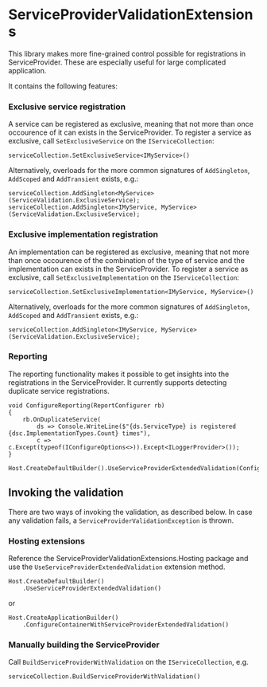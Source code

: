 # ServiceProviderValidationExtensions

This library makes more fine-grained control possible for registrations in ServiceProvider.
These are especially useful for large complicated application.

It contains the following features:

### Exclusive service registration

A service can be registered as exclusive, meaning that not more than once occourence of it can exists in the ServiceProvider.
To register a service as exclusive, call `SetExclusiveService` on the `IServiceCollection`:

```
serviceCollection.SetExclusiveService<IMyService>()
```

Alternatively, overloads for the more common signatures of `AddSingleton`, `AddScoped` and `AddTransient` exists, e.g.:

```
serviceCollection.AddSingleton<MyService>(ServiceValidation.ExclusiveService);
serviceCollection.AddSingleton<IMyService, MyService>(ServiceValidation.ExclusiveService);
```



### Exclusive implementation registration

An implementation can be registered as exclusive, meaning that not more than once occourence of the combination of the type of service and the implementation can exists in the ServiceProvider.
To register a service as exclusive, call `SetExclusiveImplementation` on the `IServiceCollection`:

```
serviceCollection.SetExclusiveImplementation<IMyService, MyService>()
```

Alternatively, overloads for the more common signatures of `AddSingleton`, `AddScoped` and `AddTransient` exists, e.g.:

```
serviceCollection.AddSingleton<IMyService, MyService>(ServiceValidation.ExclusiveService);
```

### Reporting

The reporting functionality makes it possible to get insights into the registrations in the ServiceProvider.
It currently supports detecting duplicate service registrations.

```
void ConfigureReporting(ReportConfigurer rb)
{
    rb.OnDuplicateService(
        ds => Console.WriteLine($"{ds.ServiceType} is registered {dsc.ImplementationTypes.Count} times"),
        c => c.Except(typeof(IConfigureOptions<>)).Except<ILoggerProvider>());
}

Host.CreateDefaultBuilder().UseServiceProviderExtendedValidation(ConfigureReporting).Build();
```

## Invoking the validation

There are two ways of invoking the validation, as described below.
In case any validation fails, a `ServiceProviderValidationException` is thrown.

### Hosting extensions

Reference the ServiceProviderValidationExtensions.Hosting package and use the `UseServiceProviderExtendedValidation` extension method.

```
Host.CreateDefaultBuilder()
    .UseServiceProviderExtendedValidation()
```

or

```
Host.CreateApplicationBuilder()
    .ConfigureContainerWithServiceProviderExtendedValidation()
```

### Manually building the ServiceProvider

Call `BuildServiceProviderWithValidation` on the `IServiceCollection`, e.g.

```
serviceCollection.BuildServiceProviderWithValidation()
```


